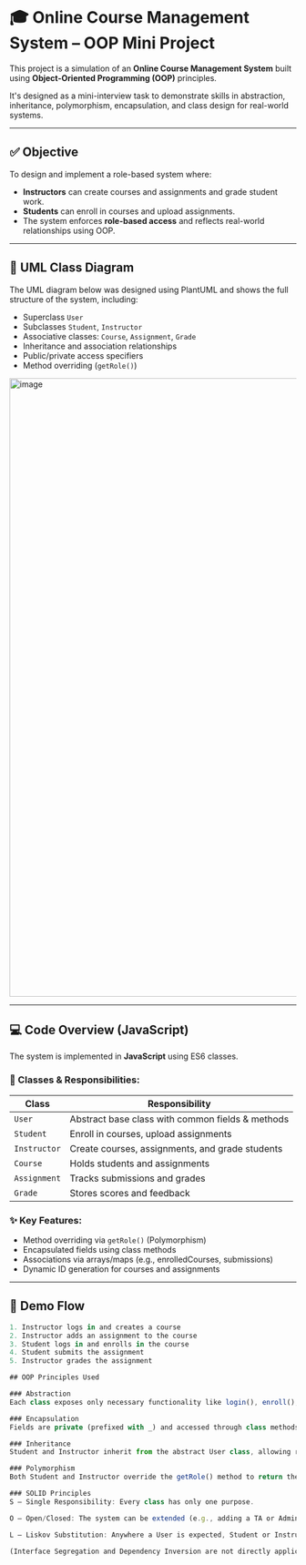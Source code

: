 # 🎓 Online Course Management System – OOP Mini Project

This project is a simulation of an **Online Course Management System** built using **Object-Oriented Programming (OOP)** principles.

It's designed as a mini-interview task to demonstrate skills in abstraction, inheritance, polymorphism, encapsulation, and class design for real-world systems.

---

## ✅ Objective

To design and implement a role-based system where:
- **Instructors** can create courses and assignments and grade student work.
- **Students** can enroll in courses and upload assignments.
- The system enforces **role-based access** and reflects real-world relationships using OOP.

---

## 🧠 UML Class Diagram

The UML diagram below was designed using PlantUML and shows the full structure of the system, including:

- Superclass `User`
- Subclasses `Student`, `Instructor`
- Associative classes: `Course`, `Assignment`, `Grade`
- Inheritance and association relationships
- Public/private access specifiers
- Method overriding (`getRole()`)

<img width="1241" height="1087" alt="image" src="https://github.com/user-attachments/assets/a3252b36-aa66-4fa8-aa9e-f5ae890e9612" />


---

## 💻 Code Overview (JavaScript)

The system is implemented in **JavaScript** using ES6 classes.

### 🔧 Classes & Responsibilities:
| Class       | Responsibility                                   |
|-------------|--------------------------------------------------|
| `User`      | Abstract base class with common fields & methods |
| `Student`   | Enroll in courses, upload assignments            |
| `Instructor`| Create courses, assignments, and grade students  |
| `Course`    | Holds students and assignments                   |
| `Assignment`| Tracks submissions and grades                    |
| `Grade`     | Stores scores and feedback                       |

### ✨ Key Features:
- Method overriding via `getRole()` (Polymorphism)
- Encapsulated fields using class methods
- Associations via arrays/maps (e.g., enrolledCourses, submissions)
- Dynamic ID generation for courses and assignments


---

## 🧪 Demo Flow

```javascript
1. Instructor logs in and creates a course
2. Instructor adds an assignment to the course
3. Student logs in and enrolls in the course
4. Student submits the assignment
5. Instructor grades the assignment

## OOP Principles Used

### Abstraction
Each class exposes only necessary functionality like login(), enroll(), or gradeAssignment() while hiding internal logic.

### Encapsulation
Fields are private (prefixed with _) and accessed through class methods to protect data integrity.

### Inheritance
Student and Instructor inherit from the abstract User class, allowing reuse of common behavior.

### Polymorphism
Both Student and Instructor override the getRole() method to return their specific role.

### SOLID Principles
S – Single Responsibility: Every class has only one purpose.

O – Open/Closed: The system can be extended (e.g., adding a TA or Admin class) without modifying existing code.

L – Liskov Substitution: Anywhere a User is expected, Student or Instructor can be used.

(Interface Segregation and Dependency Inversion are not directly applicable in this JavaScript model, but the design leans toward them in spirit.)

